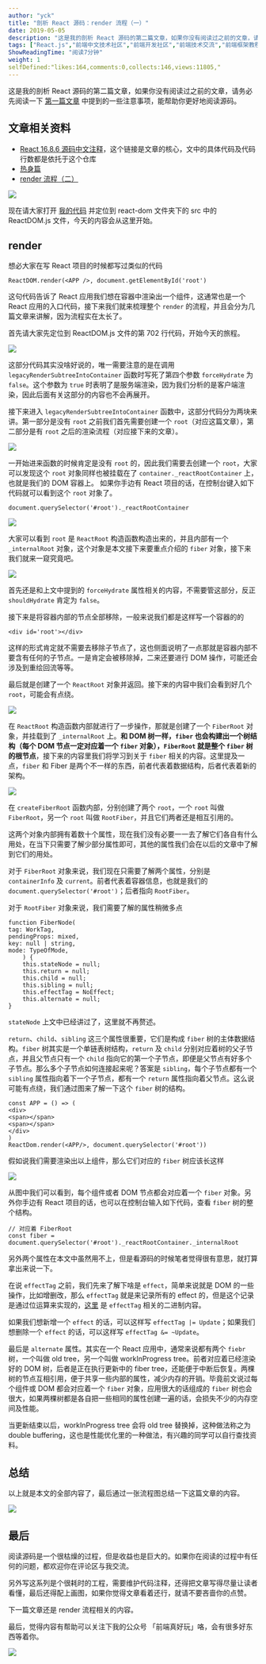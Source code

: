 ```yaml
---
author: "yck"
title: "剖析 React 源码：render 流程（一）"
date: 2019-05-05
description: "这是我的剖析 React 源码的第二篇文章，如果你没有阅读过之前的文章，请务必先阅读一下 第一篇文章 中提到的一些注意事项，能帮助你更好地阅读源码。 现在请大家打开 我的代码 并定位到 react-dom 文件夹下的 src 中的 ReactDOMjs 文件，今天的内容会从这…"
tags: ["React.js","前端中文技术社区","前端开发社区","前端技术交流","前端框架教程","JavaScript 学习资源","CSS 技巧与最佳实践","HTML5 最新动态","前端工程师职业发展","开源前端项目","前端技术趋势"]
ShowReadingTime: "阅读7分钟"
weight: 1
selfDefined:"likes:164,comments:0,collects:146,views:11805,"
---
```

这是我的剖析 React 源码的第二篇文章，如果你没有阅读过之前的文章，请务必先阅读一下 [第一篇文章](https://link.juejin.cn?target=https%3A%2F%2Fgithub.com%2FKieSun%2FDream%2Fissues%2F18 "https://github.com/KieSun/Dream/issues/18") 中提到的一些注意事项，能帮助你更好地阅读源码。

文章相关资料
------

*   [React 16.8.6 源码中文注释](https://link.juejin.cn?target=https%3A%2F%2Fgithub.com%2FKieSun%2Freact-interpretation "https://github.com/KieSun/react-interpretation")，这个链接是文章的核心，文中的具体代码及代码行数都是依托于这个仓库
*   [热身篇](https://link.juejin.cn?target=https%3A%2F%2Fgithub.com%2FKieSun%2FDream%2Fissues%2F18 "https://github.com/KieSun/Dream/issues/18")
*   [render 流程（二）](https://link.juejin.cn?target=https%3A%2F%2Fgithub.com%2FKieSun%2FDream%2Fissues%2F20 "https://github.com/KieSun/Dream/issues/20")

![](/images/jueJin/16ad8f1f2da96d7.png)

现在请大家打开 [我的代码](https://link.juejin.cn?target=https%3A%2F%2Fgithub.com%2FKieSun%2Freact-interpretation "https://github.com/KieSun/react-interpretation") 并定位到 react-dom 文件夹下的 src 中的 ReactDOM.js 文件，今天的内容会从这里开始。

render
------

想必大家在写 React 项目的时候都写过类似的代码

```
ReactDOM.render(<APP />, document.getElementById('root')

```

这句代码告诉了 React 应用我们想在容器中渲染出一个组件，这通常也是一个 React 应用的入口代码，接下来我们就来梳理整个 `render` 的流程，并且会分为几篇文章来讲解，因为流程实在太长了。

首先请大家先定位到 ReactDOM.js 文件的第 702 行代码，开始今天的旅程。

![](/images/jueJin/16a8258bb5c15a6.png)

这部分代码其实没啥好说的，唯一需要注意的是在调用 `legacyRenderSubtreeIntoContainer` 函数时写死了第四个参数 `forceHydrate` 为 `false`。这个参数为 `true` 时表明了是服务端渲染，因为我们分析的是客户端渲染，因此后面有关这部分的内容也不会再展开。

接下来进入 `legacyRenderSubtreeIntoContainer` 函数中，这部分代码分为两块来讲。第一部分是没有 `root` 之前我们首先需要创建一个 `root`（对应这篇文章），第二部分是有 `root` 之后的渲染流程（对应接下来的文章）。

![](/images/jueJin/16a825eff0c107f.png)

一开始进来函数的时候肯定是没有 `root` 的，因此我们需要去创建一个 `root`，大家可以发现这个 `root` 对象同样也被挂载在了 `container._reactRootContainer` 上，也就是我们的 DOM 容器上。 如果你手边有 React 项目的话，在控制台键入如下代码就可以看到这个 `root` 对象了。

```
document.querySelector('#root')._reactRootContainer
```

![](/images/jueJin/16a8337e9728428.png)

大家可以看到 `root` 是 `ReactRoot` 构造函数构造出来的，并且内部有一个 `_internalRoot` 对象，这个对象是本文接下来要重点介绍的 `fiber` 对象，接下来我们就来一窥究竟吧。

![](/images/jueJin/16a834011889cfa.png)

首先还是和上文中提到的 `forceHydrate` 属性相关的内容，不需要管这部分，反正 `shouldHydrate` 肯定为 `false`。

接下来是将容器内部的节点全部移除，一般来说我们都是这样写一个容器的的

```
<div id='root'></div>
```

这样的形式肯定就不需要去移除子节点了，这也侧面说明了一点那就是容器内部不要含有任何的子节点。一是肯定会被移除掉，二来还要进行 DOM 操作，可能还会涉及到重绘回流等等。

最后就是创建了一个 `ReactRoot` 对象并返回。接下来的内容中我们会看到好几个 `root`，可能会有点绕。

![](/images/jueJin/16a8346a0317f90.png)

在 `ReactRoot` 构造函数内部就进行了一步操作，那就是创建了一个 `FiberRoot` 对象，并挂载到了 `_internalRoot` 上。**和 DOM 树一样，`fiber` 也会构建出一个树结构（每个 DOM 节点一定对应着一个 `fiber` 对象），`FiberRoot` 就是整个 `fiber` 树的根节点**，接下来的内容里我们将学习到关于 `fiber` 相关的内容。这里提及一点，`fiber` 和 Fiber 是两个不一样的东西，前者代表着数据结构，后者代表着新的架构。

![](/images/jueJin/16a834cb3340bf4.png)

在 `createFiberRoot` 函数内部，分别创建了两个 `root`，一个 `root` 叫做 `FiberRoot`，另一个 `root` 叫做 `RootFiber`，并且它们两者还是相互引用的。

这两个对象内部拥有着数十个属性，现在我们没有必要一一去了解它们各自有什么用处，在当下只需要了解少部分属性即可，其他的属性我们会在以后的文章中了解到它们的用处。

对于 `FiberRoot` 对象来说，我们现在只需要了解两个属性，分别是 `containerInfo` 及 `current`。前者代表着容器信息，也就是我们的 `document.querySelector('#root')`；后者指向 `RootFiber`。

对于 `RootFiber` 对象来说，我们需要了解的属性稍微多点

```
function FiberNode(
tag: WorkTag,
pendingProps: mixed,
key: null | string,
mode: TypeOfMode,
    ) {
    this.stateNode = null;
    this.return = null;
    this.child = null;
    this.sibling = null;
    this.effectTag = NoEffect;
    this.alternate = null;
}
```

`stateNode` 上文中已经讲过了，这里就不再赘述。

`return`、`child`、`sibling` 这三个属性很重要，它们是构成 `fiber` 树的主体数据结构。`fiber` 树其实是一个单链表树结构，`return` 及 `child` 分别对应着树的父子节点，并且父节点只有一个 `child` 指向它的第一个子节点，即便是父节点有好多个子节点。那么多个子节点如何连接起来呢？答案是 `sibling`，每个子节点都有一个 `sibling` 属性指向着下一个子节点，都有一个 `return` 属性指向着父节点。这么说可能有点绕，我们通过图来了解一下这个 `fiber` 树的结构。

```
const APP = () => (
<div>
<span></span>
<span></span>
</div>
)
ReactDom.render(<APP/>, document.querySelector('#root'))
```

假如说我们需要渲染出以上组件，那么它们对应的 `fiber` 树应该长这样

![](/images/jueJin/16a83644a7e1074.png)

从图中我们可以看到，每个组件或者 DOM 节点都会对应着一个 `fiber` 对象。另外你手边有 React 项目的话，也可以在控制台输入如下代码，查看 `fiber` 树的整个结构。

```
// 对应着 FiberRoot
const fiber = document.querySelector('#root')._reactRootContainer._internalRoot
```

另外两个属性在本文中虽然用不上，但是看源码的时候笔者觉得很有意思，就打算拿出来说一下。

在说 `effectTag` 之前，我们先来了解下啥是 `effect`，简单来说就是 DOM 的一些操作，比如增删改，那么 `effectTag` 就是来记录所有的 effect 的，但是这个记录是通过位运算来实现的，[这里](https://link.juejin.cn?target=https%3A%2F%2Fgithub.com%2Ffacebook%2Freact%2Fblob%2Fmaster%2Fpackages%2Fshared%2FReactSideEffectTags.js "https://github.com/facebook/react/blob/master/packages/shared/ReactSideEffectTags.js") 是 `effectTag` 相关的二进制内容。

如果我们想新增一个 `effect` 的话，可以这样写 `effectTag |= Update`；如果我们想删除一个 `effect` 的话，可以这样写 `effectTag &= ~Update`。

最后是 `alternate` 属性。其实在一个 React 应用中，通常来说都有两个 `fiebr` 树，一个叫做 old tree，另一个叫做 workInProgress tree。前者对应着已经渲染好的 DOM 树，后者是正在执行更新中的 fiber tree，还能便于中断后恢复。两棵树的节点互相引用，便于共享一些内部的属性，减少内存的开销。毕竟前文说过每个组件或 DOM 都会对应着一个 `fiber` 对象，应用很大的话组成的 `fiber` 树也会很大，如果两棵树都是各自把一些相同的属性创建一遍的话，会损失不少的内存空间及性能。

当更新结束以后，workInProgress tree 会将 old tree 替换掉，这种做法称之为 double buffering，这也是性能优化里的一种做法，有兴趣的同学可以自行查找资料。

总结
--

以上就是本文的全部内容了，最后通过一张流程图总结一下这篇文章的内容。

![](/images/jueJin/16a8390a2df817d.png)

最后
--

阅读源码是一个很枯燥的过程，但是收益也是巨大的。如果你在阅读的过程中有任何的问题，都欢迎你在评论区与我交流。

另外写这系列是个很耗时的工程，需要维护代码注释，还得把文章写得尽量让读者看懂，最后还得配上画图，如果你觉得文章看着还行，就请不要吝啬你的点赞。

下一篇文章还是 render 流程相关的内容。

最后，觉得内容有帮助可以关注下我的公众号 「前端真好玩」咯，会有很多好东西等着你。

![](/images/jueJin/1678800c654a7f3.png)